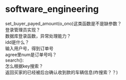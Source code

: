 # software_engineering
set_buyer_payed_amount(o_ono)这类函数是不是缺参数？  
登录管理员实现？  
数据库登录函数，异常处理能力？  
idd是什么？  
输入用户号，得到订单号  
agree里num是订单号吗？  
search():  
	怎么根据key搜索？  
	返回买家的已经被后台确认收到款的车辆信息(咋搜索？？)  
